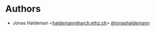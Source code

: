 # Authors

- Jonas Haldeman <<haldemann@arch.ethz.ch>> [@jonashaldemann](https://github.com/jonashaldemann)
